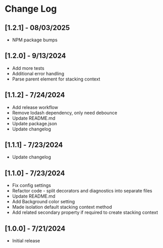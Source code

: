 # Change Log

## [1.2.1] - 08/03/2025
- NPM package bumps

## [1.2.0] - 9/13/2024
- Add more tests
- Additional error handling
- Parse parent element for stacking context

## [1.1.2] - 7/24/2024
- Add release workflow
- Remove lodash dependency, only need debounce
- Update README.md
- Update package.json
- Update changelog

## [1.1.1] - 7/23/2024
- Update changelog

## [1.1.0] - 7/23/2024
- Fix config settings
- Refactor code - split decorators and diagnostics into separate files
- Update README.md
- Add Background color setting
- Made isolation default stacking context method
- Add related secondary property if required to create stacking context

## [1.0.0] - 7/21/2024
- Initial release
